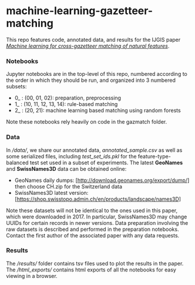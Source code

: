 # machine-learning-gazetteer-matching

This repo features code, annotated data, and results for the IJGIS paper _[Machine learning for cross-gazetteer matching of natural features](https://www.tandfonline.com/doi/full/10.1080/13658816.2019.1599123)_.

### Notebooks
Jupyter notebooks are in the top-level of this repo, numbered according to the order in which they should be run, and organized into 3 numbered subsets:
- 0_ : (00, 01, 02): preparation, preprocessing
- 1_ : (10, 11, 12, 13, 14): rule-based matching
- 2_ : (20, 21): machine learning based matching using random forests

Note these notebooks rely heavily on code in the gazmatch folder.

### Data
In _/data/_, we share our annotated data, _annotated_sample.csv_ as well as some serialized files, including _test_set_ids.pkl_ for the feature-type-balanced test set used in a subset of experiments. The latest **GeoNames** and **SwissNames3D** data can be obtained online:
- GeoNames daily dumps: [http://download.geonames.org/export/dump/] then choose CH.zip for the Switzerland data
- SwissNames3D latest version: [https://shop.swisstopo.admin.ch/en/products/landscape/names3D]

Note these datasets will not be identical to the ones used in this paper, which were downloaded in 2017. In particular, SwissNames3D may change UUIDs for certain records in newer versions. Data preparation involving the raw datasets is described and performed in the preparation notebooks. Contact the first author of the associated paper with any data requests.

### Results
The _/results/_ folder contains tsv files used to plot the results in the paper. The _/html_exports/_ contains html exports of all the notebooks for easy viewing in a browser.
